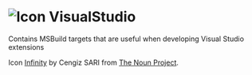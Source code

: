 ![Icon](https://raw.github.com/clariuslabs/VisualStudio/master/icon/32.png) VisualStudio
============

Contains MSBuild targets that are useful when developing Visual Studio extensions



Icon [Infinity](http://thenounproject.com/term/infinity/9992/) by Cengiz SARI from [The Noun Project](http://thenounproject.com/).
